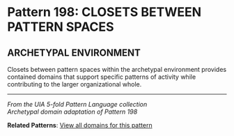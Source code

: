 # Pattern 198: CLOSETS BETWEEN PATTERN SPACES

## ARCHETYPAL ENVIRONMENT

Closets between pattern spaces within the archetypal environment provides contained domains that support specific patterns of activity while contributing to the larger organizational whole.

---

*From the UIA 5-fold Pattern Language collection*  
*Archetypal domain adaptation of Pattern 198*

**Related Patterns**: [View all domains for this pattern](../../UIA/md/T198%20CLOSETS%20BETWEEN%20PATTERN%20SPACES.md)

